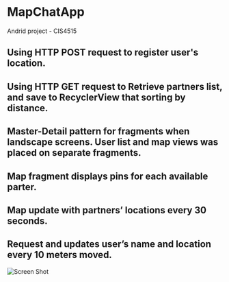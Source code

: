 # MapChatApp
Andrid project - CIS4515

## Using HTTP POST request to register user's location.
## Using HTTP GET request to Retrieve partners list, and save to RecyclerView that sorting by distance.
## Master-Detail pattern for fragments when landscape screens. User list and map views was placed on separate fragments.
## Map fragment displays pins for each available parter.
## Map update with partners’ locations every 30 seconds.
## Request and updates user’s name and location every 10 meters moved.
![Screen Shot ](https://user-images.githubusercontent.com/42784914/74676255-97f1e700-5183-11ea-91cd-d6331410005b.png)

